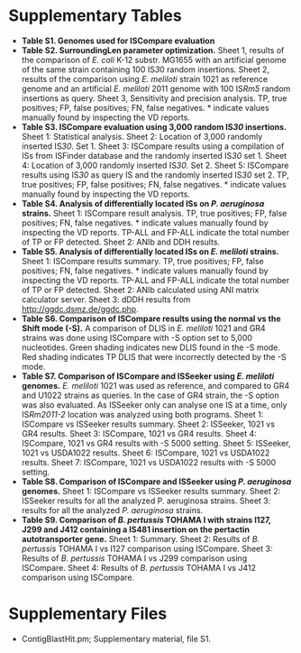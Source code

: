 # Supplementary Tables
* **Table S1. Genomes used for ISCompare evaluation**
* **Table S2. SurroundingLen parameter optimization.** Sheet 1, results of the comparison of *E. coli* K-12 substr. MG1655 with an artificial genome of the same strain containing 100 IS*3*0 random insertions. Sheet 2, results of the comparison using *E. meliloti* strain 1021 as reference genome and an artificial *E. meliloti* 2011 genome with 100 IS*Rm5* random insertions as query. Sheet 3, Sensitivity and precision analysis. TP, true positives; FP, false positives; FN, false negatives. * indicate values manually found by inspecting the VD reports. 
* **Table S3. ISCompare evaluation using 3,000 random IS*30* insertions.** Sheet 1: Statistical analysis. Sheet 2: Location of 3,000 randomly inserted IS*30*. Set 1. Sheet 3: ISCompare results using a compilation of ISs from ISFinder database and the randomly inserted IS*30* set 1. Sheet 4: Location of 3,000 randomly inserted IS*30*. Set 2. Sheet 5: ISCompare results using IS*30* as query IS and the randomly inserted IS*30* set 2. TP, true positives; FP, false positives; FN, false negatives. * indicate values manually found by inspecting the VD reports.  
* **Table S4. Analysis of differentially located ISs on *P. aeruginosa* strains.** Sheet 1: ISCompare result analysis. TP, true positives; FP, false positives; FN, false negatives. * indicate values manually found by inspecting the VD reports. TP-ALL and FP-ALL indicate the total number of TP or FP detected. Sheet 2: ANIb and DDH results.
* **Table S5. Analysis of differentially located ISs on *E. meliloti* strains.** Sheet 1: ISCompare results summary. TP, true positives; FP, false positives; FN, false negatives. * indicate values manually found by inspecting the VD reports. TP-ALL and FP-ALL indicate the total number of TP or FP detected. Sheet 2: ANIb calculated using ANI matrix calculator server. Sheet 3: dDDH results from http://ggdc.dsmz.de/ggdc.php.
* **Table S6. Comparison of ISCompare results using the normal vs the Shift mode (-S).** A comparison of DLIS in *E. meliloti* 1021 and GR4 strains was done using ISCompare with -S option set to 5,000 nucleotides. Green shading indicates new DLIS found in the -S mode. Red shading indicates TP DLIS that were incorrectly detected by the -S mode.
* **Table S7. Comparison of ISCompare and ISSeeker using *E. meliloti* genomes.** *E. meliloti* 1021 was used as reference, and compared to GR4 and U1022 strains as queries. In the case of GR4 strain, the -S option was also evaluated. As ISSeeker only can analyse one IS at a time, only IS*Rm2011-2* location was analyzed using both programs. Sheet 1: ISCompare vs ISSeeker results summary. Sheet 2: ISSeeker, 1021 vs GR4 results. Sheet 3: ISCompare,  1021 vs GR4 results. Sheet 4: ISCompare, 1021 vs GR4 results with -S 5000 setting. Sheet 5: ISSeeker, 1021 vs USDA1022 results. Sheet 6: ISCompare, 1021 vs USDA1022 results. Sheet 7: ISCompare,  1021 vs USDA1022 results with -S 5000 setting.
* **Table S8. Comparison of ISCompare and ISSeeker using *P. aeruginosa* genomes.** Sheet 1: ISCompare vs ISSeeker results summary. Sheet 2: ISSeeker results for all the analyzed P. aeruginosa strains. Sheet 3:  results for all the analyzed *P. aeruginosa* strains.
* **Table S9. Comparison of *B. pertussis* TOHAMA I with strains I127, J299 and J412 containing a IS481 insertion on the pertactin autotransporter gene.** Sheet 1: Summary. Sheet 2: Results of *B. pertussis* TOHAMA I vs I127 comparison using ISCompare. Sheet 3: Results of *B. pertussis* TOHAMA I vs J299 comparison using ISCompare. Sheet 4: Results of *B. pertussis* TOHAMA I vs J412 comparison using ISCompare.  
  
# Supplementary Files
* ContigBlastHit.pm; Supplementary material, file S1.

